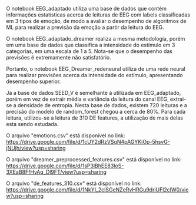 O notebook EEG_adaptado utiliza uma base de dados que contém informações estatísticas acerca de leituras de EEG com labels classificadas em 3 tipos de emoção, de modo a avaliar o desempenho de algoritmos de ML para realizar a previsão da emoção a partir da leitura do EEG. 

O notebook EEG_adaptado_dreamer realiza a mesma metodologia, porém em uma base de dados que classifica a intensidade do estímulo em 3 categorias, em uma escala de 1 a 5. Nota-se que o desempenho das previsões é extremamente não satisfatório.

Portanto, o notebook EEG_Dreamer_redeneural utiliza de uma rede neural para realizar previsões acerca da intensidade do estímulo, apresentando desempenho superior.

Já a base de dados SEED_V é semelhante à utilizada em EEG_adaptado, porém em vez de extrair média e variância da leitura do canal EEG, extrai-se a densidade de entropia. Nesta base de dados, existem 720 leituras e a precisão do modelo de random_forest chegou a cerca de 80%. Para cada leitura, utilizou-se a leitura de 310 DE features, a utilização de mais delas esta sendo estudada.


O arquivo "emotions.csv" está disponível no link: 
https://drive.google.com/file/d/1cUY2dRzVSqN4pAGYKiOp-5hsvG-jNUjh/view?usp=sharing

O arquivo "dreamer_preprocessed_features.csv" está disponível no link: 
https://drive.google.com/file/d/1sP3lBhEE83IoS-3XEaB8FfHvAq_Dl9FT/view?usp=sharing

O arquivo "de_features_310.csv" está disponível no link: 
https://drive.google.com/file/d/1NkYI_2clSGeNZeRvHRGu9driUFl2cIW0/view?usp=sharing
